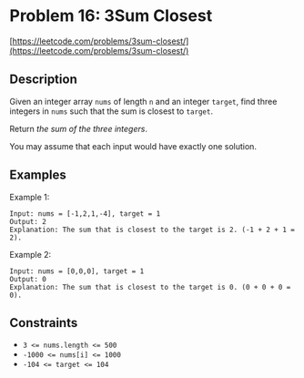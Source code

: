 # Problem 16: 3Sum Closest

[https://leetcode.com/problems/3sum-closest/](https://leetcode.com/problems/3sum-closest/)

## Description

Given an integer array `nums` of length `n` and an integer `target`, find three integers in `nums` such that the sum is closest to `target`.

Return *the sum of the three integers*.

You may assume that each input would have exactly one solution.

## Examples

Example 1:
```
Input: nums = [-1,2,1,-4], target = 1
Output: 2
Explanation: The sum that is closest to the target is 2. (-1 + 2 + 1 = 2).
```

Example 2:
```
Input: nums = [0,0,0], target = 1
Output: 0
Explanation: The sum that is closest to the target is 0. (0 + 0 + 0 = 0).
```

## Constraints

- `3 <= nums.length <= 500`
- `-1000 <= nums[i] <= 1000`
- `-104 <= target <= 104`
